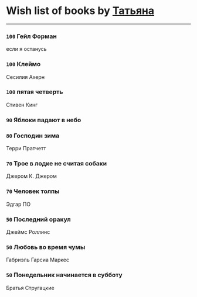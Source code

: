 # Wish list of books by [Татьяна](http://vk.com/id73529875)
---

### `100` Гейл Форман
если я останусь

### `100` Клеймо
Сесилия Ахерн

### `100` пятая четверть
Стивен Кинг

### `90` Яблоки падают в небо

### `80` Господин зима
Терри Пратчетт

### `70` Трое в лодке не считая собаки
Джером К. Джером

### `70` Человек толпы
Эдгар ПО

### `50` Последний оракул
Джеймс Роллинс

### `50` Любовь во время чумы
Габриэль Гарсиа Маркес

### `50` Понедельник начинается в субботу
Братья Стругацкие

